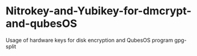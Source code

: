 # Nitrokey-and-Yubikey-for-dmcrypt-and-qubesOS
Usage of hardware keys for disk encryption and QubesOS program gpg-split

